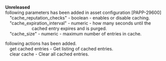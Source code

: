 **Unreleased**  
following parameters has been added in asset configuration [PAPP-29600]  
&emsp;"cache_reputation_checks" - boolean - enables or disable caching.  
&emsp;"cache_expiration_interval" - numeric - how many seconds until the &emsp;&emsp;&emsp;&emsp;&emsp;&emsp;cached entry expires and is purged.  
&emsp;"cache_size" - numeric - maximum number of entries in cache.  
  
following actions has been added.  
&emsp;get cached entries - Get listing of cached entries.   
&emsp;clear cache - Clear all cached entries.